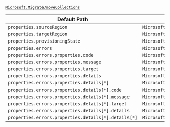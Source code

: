 [`Microsoft.Migrate/moveCollections`](https://docs.microsoft.com/en-us/azure/templates/microsoft.migrate/movecollections)

| Default Path | Alias |
|---|---|
| `properties.sourceRegion` | `Microsoft.Migrate/moveCollections/sourceRegion` |
| `properties.targetRegion` | `Microsoft.Migrate/moveCollections/targetRegion` |
| `properties.provisioningState` | `Microsoft.Migrate/moveCollections/provisioningState` |
| `properties.errors` | `Microsoft.Migrate/moveCollections/errors` |
| `properties.errors.properties.code` | `Microsoft.Migrate/moveCollections/errors.code` |
| `properties.errors.properties.message` | `Microsoft.Migrate/moveCollections/errors.message` |
| `properties.errors.properties.target` | `Microsoft.Migrate/moveCollections/errors.target` |
| `properties.errors.properties.details` | `Microsoft.Migrate/moveCollections/errors.details` |
| `properties.errors.properties.details[*]` | `Microsoft.Migrate/moveCollections/errors.details[*]` |
| `properties.errors.properties.details[*].code` | `Microsoft.Migrate/moveCollections/errors.details[*].code` |
| `properties.errors.properties.details[*].message` | `Microsoft.Migrate/moveCollections/errors.details[*].message` |
| `properties.errors.properties.details[*].target` | `Microsoft.Migrate/moveCollections/errors.details[*].target` |
| `properties.errors.properties.details[*].details` | `Microsoft.Migrate/moveCollections/errors.details[*].details` |
| `properties.errors.properties.details[*].details[*]` | `Microsoft.Migrate/moveCollections/errors.details[*].details[*]` |

